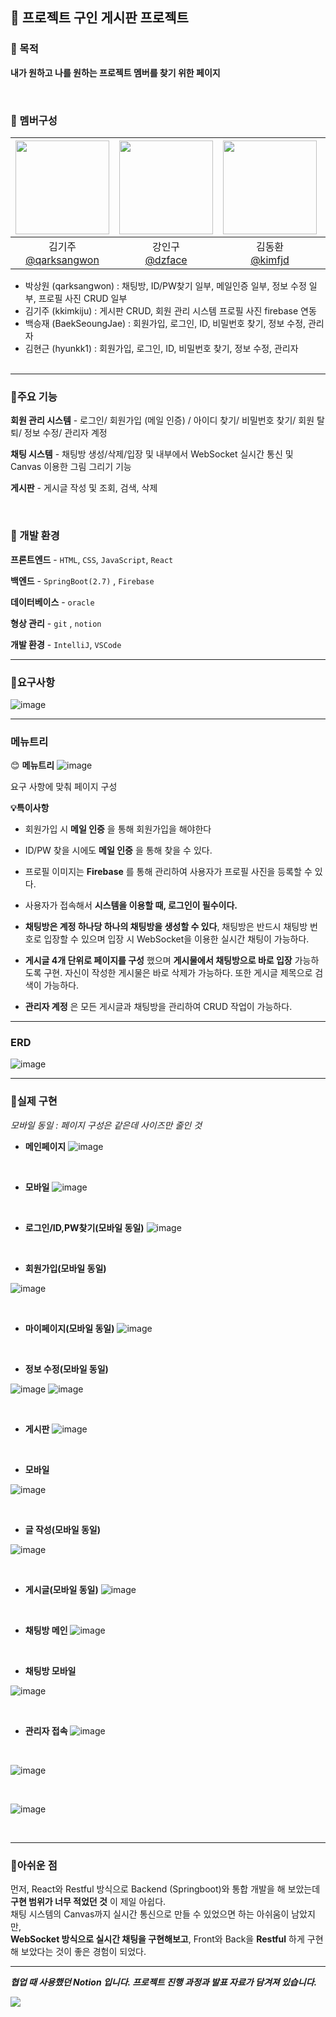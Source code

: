 💬 프로젝트 구인 게시판 프로젝트
---

### 🎯 목적
__내가 원하고 나를 원하는 프로젝트 멤버를 찾기 위한 페이지__

<br>

### 👥 멤버구성
|<img src="https://avatars.githubusercontent.com/u/113305463?v=4" width="150" height="150"/>|<img src="https://avatars.githubusercontent.com/u/161570968?v=4" width="150" height="150"/>|<img src="https://avatars.githubusercontent.com/u/163942942?v=4" width="150" height="150"/>|<img src="https://avatars.githubusercontent.com/u/161571071?v=4" width="150" height="150"/>|<img src="https://avatars.githubusercontent.com/u/161571071?v=4" width="150" height="150"/>|
|:-:|:-:|:-:|:-:|:-:|
|김기주<br/>[@qarksangwon](https://github.com/kkimkiju)|강인구<br/>[@dzface](https://github.com/dzface)|김동환<br/>[@kimfjd](https://github.com/kimfjd)|김세호<br/>[@tpgh1554](https://github.com/tpgh1554)|임정후<br/>[@limfarmer](https://github.com/limfarmer)|

  - 박상원 (qarksangwon) : 채팅방, ID/PW찾기 일부, 메일인증 일부, 정보 수정 일부, 프로필 사진 CRUD 일부
  - 김기주 (kkimkiju) : 게시판 CRUD, 회원 관리 시스템 프로필 사진 firebase 연동
  - 백승재 (BaekSeoungJae) : 회원가입, 로그인, ID, 비밀번호 찾기, 정보 수정, 관리자 
  - 김현근 (hyunkk1) :  회원가입, 로그인, ID, 비밀번호 찾기, 정보 수정, 관리자
<br><br>
---

### 📌주요 기능
__회원 관리 시스템__ - 로그인/ 회원가입 (메일 인증) / 아이디 찾기/ 비밀번호 찾기/ 회원 탈퇴/ 정보 수정/ 관리자 계정

__채팅 시스템__ - 채팅방 생성/삭제/입장 및 내부에서 WebSocket 실시간 통신 및 Canvas 이용한 그림 그리기 기능

__게시판__ - 게시글 작성 및 조회, 검색, 삭제

<br>

### 🔧 개발 환경
__프론트엔드__ - `HTML`, `CSS`, `JavaScript`, `React`

__백엔드__ - `SpringBoot(2.7)` , `Firebase`

__데이터베이스__ - `oracle`

__형상 관리__ - `git` , `notion`

__개발 환경__ - `IntelliJ`, `VSCode`

---

### 📜요구사항 
![image](https://github.com/qarksangwon/AskMe/assets/113305463/92d06d6b-01ed-405c-a2e6-d20d626d9681)

---

### 메뉴트리
😊 __메뉴트리__ 
![image](https://github.com/qarksangwon/AskMe/assets/113305463/32e6ae1d-48c0-4604-bb00-976373ec1090)

요구 사항에 맞춰 페이지 구성

__💡특이사항__
  - 회원가입 시 __메일 인증__ 을 통해 회원가입을 해야한다

  -  ID/PW 찾을 시에도 __메일 인증__ 을 통해 찾을 수 있다.

  -  프로필 이미지는 __Firebase__ 를 통해 관리하여 사용자가 프로필 사진을 등록할 수 있다.

  - 사용자가 접속해서 __시스템을 이용할 때, 로그인이 필수이다.__  

  - __채팅방은 계정 하나당 하나의 채팅방을 생성할 수 있다__, 채팅방은 반드시 채팅방 번호로 입장할 수 있으며 입장 시 WebSocket을 이용한 실시간 채팅이 가능하다.

  - __게시글 4개 단위로 페이지를 구성__ 했으며 __게시물에서 채팅방으로 바로 입장__ 가능하도록 구현. 자신이 작성한 게시물은 바로 삭제가 가능하다. 또한 게시글 제목으로 검색이 가능하다.

  - __관리자 계정__ 은 모든 게시글과 채팅방을 관리하여 CRUD 작업이 가능하다.



---

### ERD 
![image](https://github.com/qarksangwon/AskMe/assets/113305463/6ccbd005-419d-4399-91a1-fd93910ed3c9)


---

### 🎨실제 구현 
_모바일 동일 : 페이지 구성은 같은데 사이즈만 줄인 것_

- __메인페이지__
![image](https://github.com/qarksangwon/AskMe/assets/113305463/8f4775c3-a33c-4885-9e6f-5aa5dab9c28c)

<br>

- __모바일__
![image](https://github.com/qarksangwon/AskMe/assets/113305463/63221c57-9a17-4281-bddb-0ba87e13a940)

<br>

- __로그인/ID,PW찾기(모바일 동일)__
![image](https://github.com/qarksangwon/AskMe/assets/113305463/4f2d8cc4-f530-45dd-8f76-5b68dc1a7cce)

<br>

- __회원가입(모바일 동일)__
  
![image](https://github.com/qarksangwon/AskMe/assets/113305463/1b0cff0c-8b58-457d-b186-cd8b38e2f276)

<br>

- __마이페이지(모바일 동일)__
![image](https://github.com/qarksangwon/AskMe/assets/113305463/266ad9db-9293-4a25-a296-f02a9892103a)

<br>

- __정보 수정(모바일 동일)__
  
![image](https://github.com/qarksangwon/AskMe/assets/113305463/e92e1968-1eb4-4d6c-a17c-01aeede6bc4f)  ![image](https://github.com/qarksangwon/AskMe/assets/113305463/d765950d-c017-40fd-9c22-d3e98c385d73)


<br>

- __게시판__
![image](https://github.com/qarksangwon/AskMe/assets/113305463/5aa65c8a-5362-40cf-8130-8b3a8500e970)


<br>

- __모바일__
  
![image](https://github.com/qarksangwon/AskMe/assets/113305463/76fe859e-b269-4a2f-994a-4b2c13844d7b)

<br>

- __글 작성(모바일 동일)__
  
![image](https://github.com/qarksangwon/AskMe/assets/113305463/62e297d8-da2a-437c-8b2d-bb18e1b60dd8)

<br>

- __게시글(모바일 동일)__
![image](https://github.com/qarksangwon/AskMe/assets/113305463/871174ce-d5e5-4519-b4ce-1eddf4e48a18)

<br>

- __채팅방 메인__
![image](https://github.com/qarksangwon/AskMe/assets/113305463/50724f4b-9d4e-4d61-a5af-dd9a397a4ccd)


<br>

- __채팅방 모바일__
  
![image](https://github.com/qarksangwon/AskMe/assets/113305463/cee4dc9c-852c-424c-8266-84f5a3f07746)

<br>

- __관리자 접속__
![image](https://github.com/qarksangwon/AskMe/assets/113305463/a92b7374-1929-4db4-860f-74b0652dc363)

<br>

![image](https://github.com/qarksangwon/AskMe/assets/113305463/fbfa4d58-e156-4f8f-b8ad-0ddee92613c5)

<br>

![image](https://github.com/qarksangwon/AskMe/assets/113305463/94b15398-2b1c-4f84-9a2b-84b395480dae)

<br>


---
### 🙈아쉬운 점 ###
먼저, React와 Restful 방식으로 Backend (Springboot)와 통합 개발을 해 보았는데 __구현 범위가 너무 적었던 것__ 이 제일 아쉽다. 
<br>
채팅 시스템의 Canvas까지 실시간 통신으로 만들 수 있었으면 하는 아쉬움이 남았지만, <br>
__WebSocket 방식으로 실시간 채팅을 구현해보고__, Front와 Back을 __Restful__ 하게 구현해 보았다는 것이 좋은 경험이 되었다.

---

___협업 때 사용했던 Notion 입니다. 프로젝트 진행 과정과 발표 자료가 담겨져 있습니다.___

  <a href="https://www.notion.so/sangdolstudy/ASKME-0def579f2e314c96a7daf867d7866038">
    <img src="https://img.shields.io/badge/TeamProject-A374DB?style=for-the-badge&logo=notion&logoColor=#ECD53F">
  </a>
